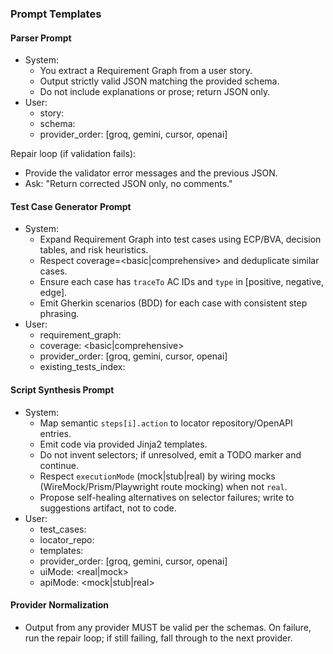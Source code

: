### Prompt Templates

#### Parser Prompt
- System:
  - You extract a Requirement Graph from a user story.
  - Output strictly valid JSON matching the provided schema.
  - Do not include explanations or prose; return JSON only.
- User:
  - story: <paste markdown or gherkin>
  - schema: <RequirementGraph JSON Schema>
  - provider_order: [groq, gemini, cursor, openai]

Repair loop (if validation fails):
- Provide the validator error messages and the previous JSON.
- Ask: "Return corrected JSON only, no comments."

#### Test Case Generator Prompt
- System:
  - Expand Requirement Graph into test cases using ECP/BVA, decision tables, and risk heuristics.
  - Respect coverage=<basic|comprehensive> and deduplicate similar cases.
  - Ensure each case has `traceTo` AC IDs and `type` in [positive, negative, edge].
  - Emit Gherkin scenarios (BDD) for each case with consistent step phrasing.
- User:
  - requirement_graph: <RequirementGraph JSON>
  - coverage: <basic|comprehensive>
  - provider_order: [groq, gemini, cursor, openai]
  - existing_tests_index: <list of known tests to prefer>

#### Script Synthesis Prompt
- System:
  - Map semantic `steps[i].action` to locator repository/OpenAPI entries.
  - Emit code via provided Jinja2 templates.
  - Do not invent selectors; if unresolved, emit a TODO marker and continue.
  - Respect `executionMode` (mock|stub|real) by wiring mocks (WireMock/Prism/Playwright route mocking) when not `real`.
  - Propose self-healing alternatives on selector failures; write to suggestions artifact, not to code.
- User:
  - test_cases: <TestCase JSON array>
  - locator_repo: <YAML>
  - templates: <Jinja2>
  - provider_order: [groq, gemini, cursor, openai]
  - uiMode: <real|mock>
  - apiMode: <mock|stub|real>

#### Provider Normalization

- Output from any provider MUST be valid per the schemas. On failure, run the repair loop; if still failing, fall through to the next provider.
